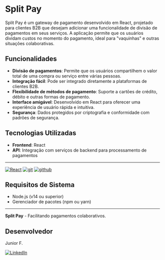 # Split Pay

Split Pay é um gateway de pagamento desenvolvido em React, projetado para clientes B2B que desejam adicionar uma funcionalidade de divisão de pagamentos em seus serviços. A aplicação permite que os usuários dividam custos no momento do pagamento, ideal para "vaquinhas" e outras situações colaborativas.

## Funcionalidades

- **Divisão de pagamentos**: Permite que os usuários compartilhem o valor total de uma compra ou serviço entre várias pessoas.
- **Integração fácil**: Pode ser integrado diretamente a plataformas de clientes B2B.
- **Flexibilidade de métodos de pagamento**: Suporte a cartões de crédito, débito e outras formas de pagamento.
- **Interface amigável**: Desenvolvido em React para oferecer uma experiência de usuário rápida e intuitiva.
- **Segurança**: Dados protegidos por criptografia e conformidade com padrões de segurança.

## Tecnologias Utilizadas

- **Frontend**: React
- **API**: Integração com serviços de backend para processamento de pagamentos

___
  <a href="#" title="React"><img  alt="React" src="https://img.shields.io/badge/React-20232A?style=for-the-badge&logo=react&logoColor=61DAFB" /></a>
  <a href="#" title="Git"><img alt="git" src="https://img.shields.io/badge/GIT-E44C30?style=for-the-badge&logo=git&logoColor=white"></a>
  <a href="#" title="GitHub"><img alt="github" src="https://img.shields.io/badge/GitHub-100000?style=for-the-badge&logo=github&logoColor=white"></a>
</div>

## Requisitos de Sistema

- Node.js (v14 ou superior)
- Gerenciador de pacotes (npm ou yarn)

---

**Split Pay** - Facilitando pagamentos colaborativos.

## Desenvolvedor 

Junior F.

<div style="display: inline-block">
  <a href="https://www.linkedin.com/in/osmarjosefacinjr" target="_blank" title="LinkedIn"><img loading="lazy" 
src="https://img.shields.io/badge/-LinkedIn-%230077B5?style=for-the-badge&logo=linkedin&logoColor=white" alt="LinkedIn"></a>
</div>
